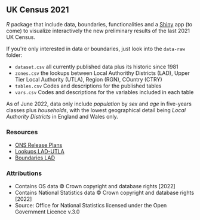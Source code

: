 ## UK Census 2021

$R$ package that include data, boundaries, functionalities and a [Shiny]() app (to come) to visualize interactively the new preliminary results of the last 2021 UK Census.

If you're only interested in data or boundaries, just look into the `data-raw` folder:
 - `dataset.csv` all currently published data plus its historic since 1981
 - `zones.csv` the lookups between Local Authorithy Districts (LAD), Upper Tier Local Authority (UTLA), Region (RGN), COuntry (CTRY)
 - `tables.csv` Codes and descriptions for the published tables
 - `vars.csv` Codes and descriptions for the variables included in each table

As of June 2022, data only include *population* by *sex* and *age* in five-years classes plus *households*, with the lowest geographical detail being *Local Authority Districts* in England and Wales only.


### Resources
- [ONS Release Plans](https://www.ons.gov.uk/census/censustransformationprogramme/census2021outputs/releaseplans)
- [Lookups LAD-UTLA](https://geoportal.statistics.gov.uk/documents/ward-to-westminster-parliamentary-constituency-to-local-authority-district-to-upper-tier-local-authority-december-2021-lookup-in-the-united-kingdom/)
- [Boundaries LAD]()


### Attributions
- Contains OS data © Crown copyright and database rights [2022]
- Contains National Statistics data © Crown copyright and database rights [2022]
- Source: Office for National Statistics licensed under the Open Government Licence v.3.0

